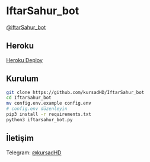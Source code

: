 # IftarSahur_bot
[@iftarSahur_bot](https://t.me/iftarsahur_bot)

## Heroku
[Heroku Deploy](https://heroku.com/deploy?template=https://github.com/ali-mmagneto/IftarSahur_bot)

## Kurulum
```bash
git clone https://github.com/kursadHD/IftarSahur_bot
cd IftarSahur_bot
mv config.env.example config.env
# config.env düzenleyin
pip3 install -r requirements.txt
python3 iftarsahur_bot.py
```

## İletişim
Telegram: [@kursadHD](https://t.me/kursadHD)

